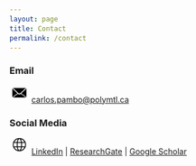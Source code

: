 ```yaml
---
layout: page
title: Contact
permalink: /contact
---
```

### Email

<img alt="Email icon" src="/assets/images/email-icon.png" style="width:25px; margin: 0 5px 5px 5px;" /> [carlos.pambo@polymtl.ca](mailto:carlos.pambo@polymtl.ca) 

### Social Media
<img alt="" src="/assets/images/web-icon.png" style="width:25px; margin: 0 5px 5px 5px;" /> [LinkedIn](https://www.linkedin.com/in/carlos-pambo/) | [ResearchGate](https://www.researchgate.net/profile/Carlos-Pambo) | [Google Scholar](https://scholar.google.ca/citations?user=96oBUXgAAAAJ&hl=en&authuser=1)

